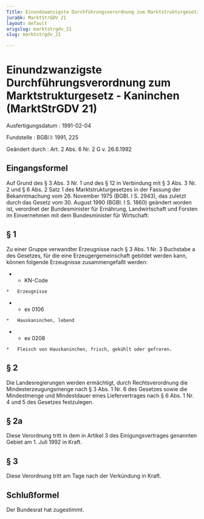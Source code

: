 ```yaml
---
Title: Einundzwanzigste Durchführungsverordnung zum Marktstrukturgesetz - Kaninchen
jurabk: MarktStrGDV 21
layout: default
origslug: marktstrgdv_21
slug: marktstrgdv_21

---
```


# Einundzwanzigste Durchführungsverordnung zum Marktstrukturgesetz - Kaninchen (MarktStrGDV 21)

Ausfertigungsdatum
:   1991-02-04

Fundstelle
:   BGBl I: 1991, 225

Geändert durch
:   Art. 2 Abs. 6 Nr. 2 G v. 26.6.1992

## Eingangsformel

Auf Grund des § 3 Abs. 3 Nr. 1 und des § 12 in Verbindung mit § 3 Abs.
3 Nr. 2 und § 6 Abs. 2 Satz 1 des Marktstrukturgesetzes in der Fassung
der Bekanntmachung vom 26. November 1975 (BGBl. I S. 2943), das
zuletzt durch das Gesetz vom 30. August 1990 (BGBl. I S. 1860)
geändert worden ist, verordnet der Bundesminister für Ernährung,
Landwirtschaft und Forsten im Einvernehmen mit dem Bundesminister für
Wirtschaft:

## § 1

Zu einer Gruppe verwandter Erzeugnisse nach § 3 Abs. 1 Nr. 3 Buchstabe
a des Gesetzes, für die eine Erzeugergemeinschaft gebildet werden
kann, können folgende Erzeugnisse zusammengefaßt werden:

*    *   KN-Code

    *   Erzeugnisse


*    *   ex 0106

    *   Hauskaninchen, lebend


*    *   ex 0208

    *   Fleisch von Hauskaninchen, frisch, gekühlt oder gefroren.

## § 2

Die Landesregierungen werden ermächtigt, durch Rechtsverordnung die
Mindesterzeugungsmenge nach § 3 Abs. 1 Nr. 6 des Gesetzes sowie die
Mindestmenge und Mindestdauer eines Liefervertrages nach § 6 Abs. 1
Nr. 4 und 5 des Gesetzes festzulegen.

## § 2a

Diese Verordnung tritt in dem in Artikel 3 des Einigungsvertrages
genannten Gebiet am 1. Juli 1992 in Kraft.

## § 3

Diese Verordnung tritt am Tage nach der Verkündung in Kraft.

## Schlußformel

Der Bundesrat hat zugestimmt.

